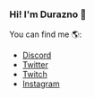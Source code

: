 ### Hi! I'm Durazno 👋


You can find me 🌎:
- [Discord](https://discord.gg/cdTNPRX3Q9)
- [Twitter](https://twitter.com/IDurqzno)
- [Twitch](https://twitch.tv/duraznodelflow)
- [Instagram](https://instagram.com/ilydurazno)
